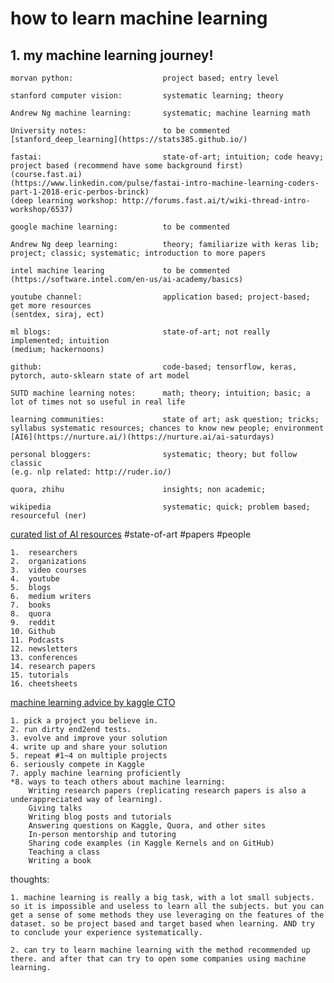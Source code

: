 # how to learn machine learning

## 1. my machine learning journey!

```
morvan python:                    project based; entry level

stanford computer vision:         systematic learning; theory

Andrew Ng machine learning:       systematic; machine learning math

University notes:                 to be commented
[stanford_deep_learning](https://stats385.github.io/)

fastai:                           state-of-art; intuition; code heavy; project based (recommend have some background first)
(course.fast.ai)
(https://www.linkedin.com/pulse/fastai-intro-machine-learning-coders-part-1-2018-eric-perbos-brinck)
(deep learning workshop: http://forums.fast.ai/t/wiki-thread-intro-workshop/6537)

google machine learning:          to be commented

Andrew Ng deep learning:          theory; familiarize with keras lib; project; classic; systematic; introduction to more papers

intel machine learing             to be commented
(https://software.intel.com/en-us/ai-academy/basics)

youtube channel:                  application based; project-based; get more resources
(sentdex, siraj, ect)                  

ml blogs:                         state-of-art; not really implemented; intuition
(medium; hackernoons)

github:                           code-based; tensorflow, keras, pytorch, auto-sklearn state of art model

SUTD machine learning notes:      math; theory; intuition; basic; a lot of times not so useful in real life

learning communities:             state of art; ask question; tricks; syllabus systematic resources; chances to know new people; environment
[AI6](https://nurture.ai/)(https://nurture.ai/ai-saturdays)

personal bloggers:                systematic; theory; but follow classic
(e.g. nlp related: http://ruder.io/)

quora, zhihu                      insights; non academic;

wikipedia                         systematic; quick; problem based; resourceful (ner)
```


[curated list of AI resources](https://medium.com/machine-learning-in-practice/my-curated-list-of-ai-and-machine-learning-resources-from-around-the-web-9a97823b8524) #state-of-art #papers #people
```
1.  researchers
2.  organizations
3.  video courses
4.  youtube
5.  blogs
6.  medium writers
7.  books
8.  quora
9.  reddit
10. Github
11. Podcasts
12. newsletters
13. conferences
14. research papers
15. tutorials
16. cheetsheets
```


[machine learning advice by kaggle CTO](http://blog.kaggle.com/2017/04/17/the-best-sources-to-study-machine-learning-and-ai-with-ben-hamner-kaggle-cto/)
```
1. pick a project you believe in.
2. run dirty end2end tests.
3. evolve and improve your solution
4. write up and share your solution
5. repeat #1~4 on multiple projects
6. seriously compete in Kaggle
7. apply machine learning proficiently
*8. ways to teach others about machine learning:
    Writing research papers (replicating research papers is also a underappreciated way of learning).
    Giving talks
    Writing blog posts and tutorials
    Answering questions on Kaggle, Quora, and other sites
    In-person mentorship and tutoring
    Sharing code examples (in Kaggle Kernels and on GitHub)
    Teaching a class
    Writing a book
```
thoughts:
    
    1. machine learning is really a big task, with a lot small subjects. so it is impossible and useless to learn all the subjects. but you can get a sense of some methods they use leveraging on the features of the dataset. so be project based and target based when learning. AND try to conclude your experience systematically.
    
    2. can try to learn machine learning with the method recommended up there. and after that can try to open some companies using machine learning.

